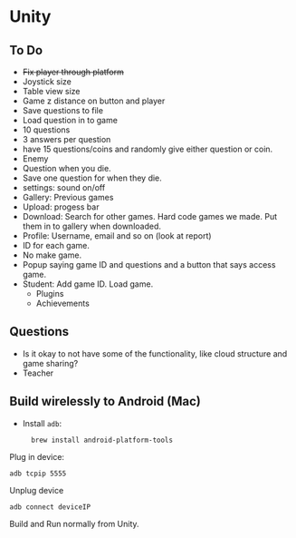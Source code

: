 # Unity

## To Do

- ~~Fix player through platform~~
- Joystick size
- Table view size
- Game z distance on button and player
- Save questions to file
- Load question in to game
- 10 questions
- 3 answers per question
- have 15 questions/coins and randomly give either question or coin. 
- Enemy
- Question when you die. 
- Save one question for when they die. 
- settings: sound on/off
- Gallery: Previous games
- Upload: progess bar
- Download: Search for other games. Hard code games we made. Put them in to gallery when downloaded. 
- Profile: Username, email and so on (look at report)
- ID for each game. 
- No make game.
- Popup saying game ID and questions and a button that says access game. 
- Student: Add game ID. Load game.
	- Plugins
	- Achievements

## Questions
- Is it okay to not have some of the functionality, like cloud structure and game sharing?
- Teacher 

## Build wirelessly to Android (Mac)

- Install `adb`:

		brew install android-platform-tools

Plug in device:

    adb tcpip 5555

Unplug device

    adb connect deviceIP

Build and Run normally from Unity.
